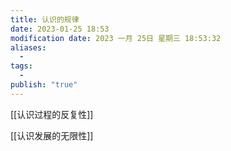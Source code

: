 ```yaml
---
title: 认识的规律
date: 2023-01-25 18:53
modification date: 2023 一月 25日 星期三 18:53:32
aliases:
  - 
tags:
  - 
publish: "true"
---
```


[[认识过程的反复性]]

[[认识发展的无限性]]
